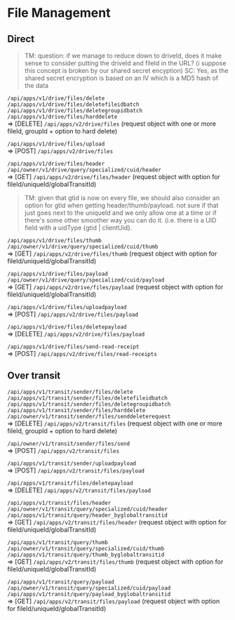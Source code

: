 # File Management

## Direct

> TM: question: if we manage to reduce down to driveId, does it make sense to consider putting the driveId and fileId in the URL? (i suppose this concept is broken by our shared secret encyption)
> SC: Yes, as the shared secret encryption is based on an IV which is a MD5 hash of the data

`/api/apps/v1/drive/files/delete`\
`/api/apps/v1/drive/files/deletefileidbatch`\
`/api/apps/v1/drive/files/deletegroupidbatch`\
`/api/apps/v1/drive/files/harddelete`\
=> [DELETE] `/api/apps/v2/drive/files` (request object with one or more fileId, groupId + option to hard delete)

`/api/apps/v1/drive/files/upload`\
=> [POST] `/api/apps/v2/drive/files`

`/api/apps/v1/drive/files/header`\
`/api/owner/v1/drive/query/specialized/cuid/header`\
=> [GET] `/api/apps/v2/drive/files/header` (request object with option for fileId/uniqueId/globalTransitId)

> TM: given that gtid is now on every file, we should also consider an option for gtid when getting header/thumb/payload. not sure if that just goes next to the uniqueId and we only allow one at a time or if there's some other smoother way you can do it. (i.e. there is a UID field with a uidType {gtid | clientUid}.

`/api/apps/v1/drive/files/thumb`\
`/api/owner/v1/drive/query/specialized/cuid/thumb`\
=> [GET] `/api/apps/v2/drive/files/thumb` (request object with option for fileId/uniqueId/globalTransitId)

`/api/apps/v1/drive/files/payload`\
`/api/owner/v1/drive/query/specialized/cuid/payload`\
=> [GET] `/api/apps/v2/drive/files/payload` (request object with option for fileId/uniqueId/globalTransitId)

`/api/apps/v1/drive/files/uploadpayload`\
=> [POST] `/api/apps/v2/drive/files/payload`

`/api/apps/v1/drive/files/deletepayload`\
=> [DELETE] `/api/apps/v2/drive/files/payload`

`/api/apps/v1/drive/files/send-read-receipt`\
=> [POST] `/api/apps/v2/drive/files/read-receipts`

## Over transit

`/api/apps/v1/transit/sender/files/delete`\
`/api/apps/v1/transit/sender/files/deletefileidbatch`\
`/api/apps/v1/transit/sender/files/deletegroupidbatch`\
`/api/apps/v1/transit/sender/files/harddelete`\
`/api/owner/v1/transit/sender/files/senddeleterequest`\
=> [DELETE] `/api/apps/v2/transit/files` (request object with one or more fileId, groupId + option to hard delete)

`/api/owner/v1/transit/sender/files/send`\
=> [POST] `/api/apps/v2/transit/files`

`/api/apps/v1/transit/sender/uploadpayload`\
=> [POST] `/api/apps/v2/transit/files/payload`

`/api/apps/v1/transit/files/deletepayload`\
=> [DELETE] `/api/apps/v2/transit/files/payload`

`/api/apps/v1/transit/files/header`\
`/api/owner/v1/transit/query/specialized/cuid/header`\
`/api/apps/v1/transit/query/header_byglobaltransitid`\
=> [GET] `/api/apps/v2/transit/files/header` (request object with option for fileId/uniqueId/globalTransitId)

`/api/apps/v1/transit/query/thumb`\
`/api/owner/v1/transit/query/specialized/cuid/thumb`\
`/api/apps/v1/transit/query/thumb_byglobaltransitid`\
=> [GET] `/api/apps/v2/transit/files/thumb` (request object with option for fileId/uniqueId/globalTransitId)

`/api/apps/v1/transit/query/payload`\
`/api/owner/v1/transit/query/specialized/cuid/payload`\
`/api/apps/v1/transit/query/payload_byglobaltransitid`\
=> [GET] `/api/apps/v2/transit/files/payload` (request object with option for fileId/uniqueId/globalTransitId)
